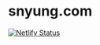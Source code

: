# snyung.com

[![Netlify Status](https://api.netlify.com/api/v1/badges/d292f1ad-8920-4322-8266-52487447d13d/deploy-status)](https://app.netlify.com/sites/adorable-sopapillas-579954/deploys)